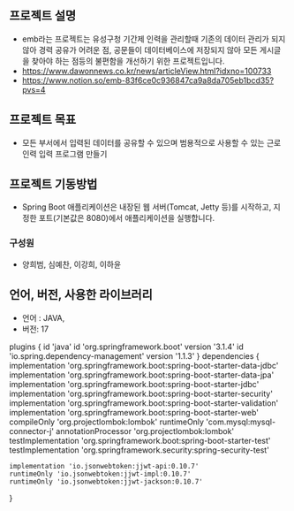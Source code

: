 ## 프로젝트 설명

- emb라는 프로젝트는 유성구청 기간제 인력을 관리할때 기존의 데이터 관리가 되지 않아 경력 공유가 어려운 점, 공문들이 데이터베이스에 저장되지 않아 모든 게시글을 찾아야 하는 점등의 불편함을 개선하기 위한 프로젝트입니다. 
- https://www.dawonnews.co.kr/news/articleView.html?idxno=100733
- https://www.notion.so/emb-83f6ce0c936847ca9a8da705eb1bcd35?pvs=4

## 프로젝트 목표

- 모든 부서에서  입력된 데이터를 공유할 수 있으며 범용적으로 사용할 수 있는 근로 인력 입력 프로그램 만들기

## 프로젝트 기동방법

- Spring Boot 애플리케이션은 내장된 웹 서버(Tomcat, Jetty 등)를 시작하고, 지정한 포트(기본값은 8080)에서 애플리케이션을 실행합니다.

### 구성원

- 양희범, 심예찬,  이강희, 이하윤

## 언어, 버전, 사용한 라이브러리

- 언어 : JAVA,  
- 버전: 17

plugins {
	id 'java'
	id 'org.springframework.boot' version '3.1.4'
	id 'io.spring.dependency-management' version '1.1.3'
}
dependencies {
	implementation 'org.springframework.boot:spring-boot-starter-data-jdbc'
	implementation 'org.springframework.boot:spring-boot-starter-data-jpa'
	implementation 'org.springframework.boot:spring-boot-starter-jdbc'
	implementation 'org.springframework.boot:spring-boot-starter-security'
	implementation 'org.springframework.boot:spring-boot-starter-validation'
	implementation 'org.springframework.boot:spring-boot-starter-web'
	compileOnly 'org.projectlombok:lombok'
	runtimeOnly 'com.mysql:mysql-connector-j'
	annotationProcessor 'org.projectlombok:lombok'
	testImplementation 'org.springframework.boot:spring-boot-starter-test'
	testImplementation 'org.springframework.security:spring-security-test'

	implementation 'io.jsonwebtoken:jjwt-api:0.10.7'
	runtimeOnly 'io.jsonwebtoken:jjwt-impl:0.10.7'
	runtimeOnly 'io.jsonwebtoken:jjwt-jackson:0.10.7'
}
